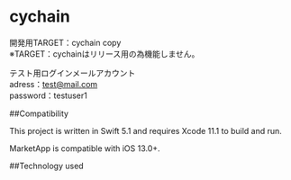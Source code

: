 # cychain
開発用TARGET：cychain copy  
※TARGET：cychainはリリース用の為機能しません。  

テスト用ログインメールアカウント  
adress：test@mail.com  
password：testuser1  

##Compatibility

This project is written in Swift 5.1 and requires Xcode 11.1 to build and run.

MarketApp is compatible with iOS 13.0+.

##Technology used


